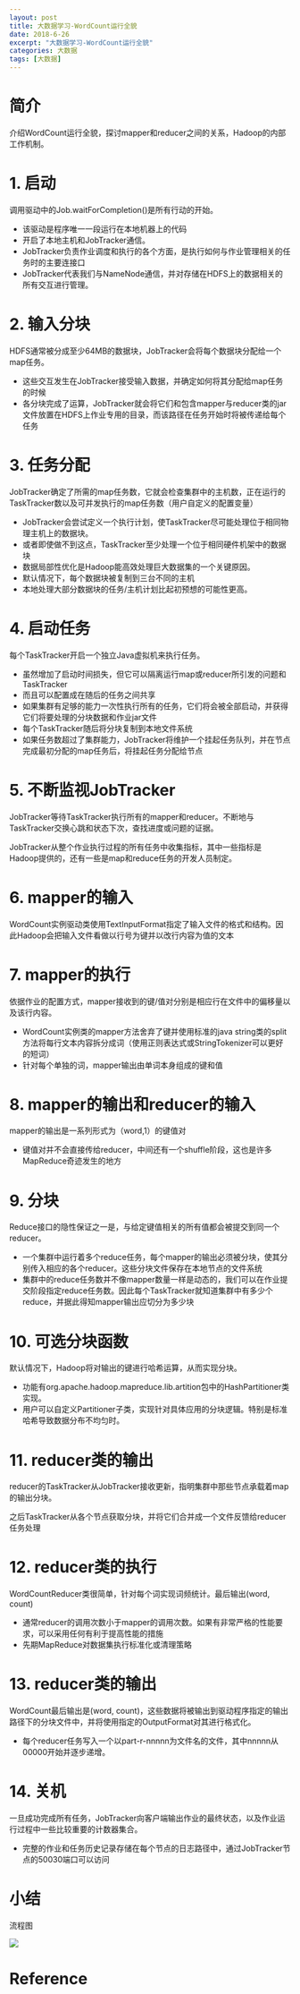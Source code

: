 ```yaml
---
layout: post
title: 大数据学习-WordCount运行全貌
date: 2018-6-26
excerpt: "大数据学习-WordCount运行全貌"
categories: 大数据
tags: [大数据]
---
```



# 简介

介绍WordCount运行全貌，探讨mapper和reducer之间的关系，Hadoop的内部工作机制。

# 1. 启动

调用驱动中的Job.waitForCompletion()是所有行动的开始。

- 该驱动是程序唯一一段运行在本地机器上的代码
- 开启了本地主机和JobTracker通信。
- JobTracker负责作业调度和执行的各个方面，是执行如何与作业管理相关的任务时的主要连接口
- JobTracker代表我们与NameNode通信，并对存储在HDFS上的数据相关的所有交互进行管理。

# 2. 输入分块

HDFS通常被分成至少64MB的数据块，JobTracker会将每个数据块分配给一个map任务。

- 这些交互发生在JobTracker接受输入数据，并确定如何将其分配给map任务的时候
- 各分块完成了运算，JobTracker就会将它们和包含mapper与reducer类的jar文件放置在HDFS上作业专用的目录，而该路径在任务开始时将被传递给每个任务

# 3. 任务分配

JobTracker确定了所需的map任务数，它就会检查集群中的主机数，正在运行的TaskTracker数以及可并发执行的map任务数（用户自定义的配置变量）

- JobTracker会尝试定义一个执行计划，使TaskTracker尽可能处理位于相同物理主机上的数据块。
- 或者即使做不到这点，TaskTracker至少处理一个位于相同硬件机架中的数据块
- 数据局部性优化是Hadoop能高效处理巨大数据集的一个关键原因。
- 默认情况下，每个数据块被复制到三台不同的主机
- 本地处理大部分数据块的任务/主机计划比起初预想的可能性更高。

# 4. 启动任务

每个TaskTracker开启一个独立Java虚拟机来执行任务。

- 虽然增加了启动时间损失，但它可以隔离运行map或reducer所引发的问题和TaskTracker
- 而且可以配置成在随后的任务之间共享
- 如果集群有足够的能力一次性执行所有的任务，它们将会被全部启动，并获得它们将要处理的分块数据和作业jar文件 
- 每个TaskTracker随后将分块复制到本地文件系统
- 如果任务数超过了集群能力，JobTracker将维护一个挂起任务队列，并在节点完成最初分配的map任务后，将挂起任务分配给节点

# 5. 不断监视JobTracker

JobTracker等待TaskTracker执行所有的mapper和reducer。不断地与TaskTracker交换心跳和状态下次，查找进度或问题的证据。

JobTracker从整个作业执行过程的所有任务中收集指标，其中一些指标是Hadoop提供的，还有一些是map和reduce任务的开发人员制定。

# 6. mapper的输入

WordCount实例驱动类使用TextInputFormat指定了输入文件的格式和结构。因此Hadoop会把输入文件看做以行号为键并以改行内容为值的文本

# 7. mapper的执行

依据作业的配置方式，mapper接收到的键/值对分别是相应行在文件中的偏移量以及该行内容。

- WordCount实例类的mapper方法舍弃了键并使用标准的java string类的split方法将每行文本内容拆分成词（使用正则表达式或StringTokenizer可以更好的短词）
- 针对每个单独的词，mapper输出由单词本身组成的键和值

# 8. mapper的输出和reducer的输入

mapper的输出是一系列形式为（word,1）的键值对

- 键值对并不会直接传给reducer，中间还有一个shuffle阶段，这也是许多MapReduce奇迹发生的地方

# 9. 分块

Reduce接口的隐性保证之一是，与给定键值相关的所有值都会被提交到同一个reducer。

- 一个集群中运行着多个reduce任务，每个mapper的输出必须被分块，使其分别传入相应的各个reducer。这些分块文件保存在本地节点的文件系统
- 集群中的reduce任务数并不像mapper数量一样是动态的，我们可以在作业提交阶段指定reduce任务数。因此每个TaskTracker就知道集群中有多少个reduce，并据此得知mapper输出应切分为多少块

# 10. 可选分块函数

默认情况下，Hadoop将对输出的键进行哈希运算，从而实现分块。

- 功能有org.apache.hadoop.mapreduce.lib.artition包中的HashPartitioner类实现。
- 用户可以自定义Partitioner子类，实现针对具体应用的分块逻辑。特别是标准哈希导致数据分布不均匀时。

# 11. reducer类的输出

reducer的TaskTracker从JobTracker接收更新，指明集群中那些节点承载着map的输出分块。

之后TaskTracker从各个节点获取分块，并将它们合并成一个文件反馈给reducer任务处理

# 12. reducer类的执行

WordCountReducer类很简单，针对每个词实现词频统计。最后输出(word, count)

- 通常reducer的调用次数小于mapper的调用次数。如果有非常严格的性能要求，可以采用任何有利于提高性能的措施
- 先期MapReduce对数据集执行标准化或清理策略

# 13. reducer类的输出

WordCount最后输出是(word, count)，这些数据将被输出到驱动程序指定的输出路径下的分块文件中，并将使用指定的OutputFormat对其进行格式化。

- 每个reducer任务写入一个以part-r-nnnnn为文件名的文件，其中nnnnn从00000开始并逐步递增。

# 14. 关机

一旦成功完成所有任务，JobTracker向客户端输出作业的最终状态，以及作业运行过程中一些比较重要的计数器集合。

- 完整的作业和任务历史记录存储在每个节点的日志路径中，通过JobTracker节点的50030端口可以访问


# 小结

流程图

![](https://i.imgur.com/mkSA9pM.png)


# Reference


